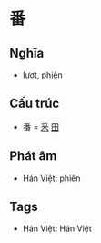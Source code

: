 # 番

## Nghĩa

* lượt, phiên

## Cấu trúc
* 番 = [釆](釆.md) [田](田.md)

## Phát âm

* Hán Việt: phiên

## Tags
* Hán Việt: Hán Việt

<script>window.HANZI_FIELD='番';</script>
